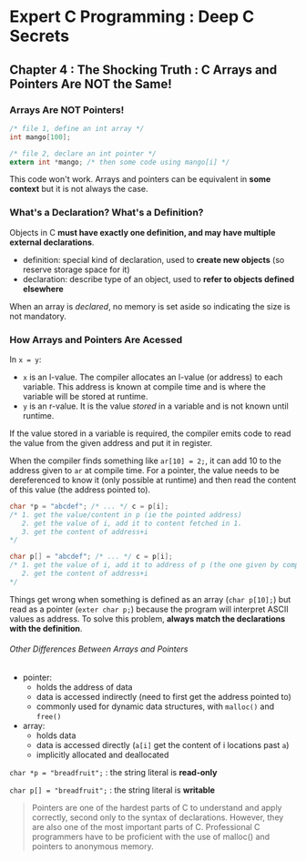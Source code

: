 Expert C Programming : Deep C Secrets
=====================================

Chapter 4 : The Shocking Truth : C Arrays and Pointers Are NOT the Same!
------------------------------------------------------------------------

### Arrays Are NOT Pointers!
```C
/* file 1, define an int array */
int mango[100];

/* file 2, declare an int pointer */
extern int *mango; /* then some code using mango[i] */
```
This code won't work. Arrays and pointers can be equivalent in **some context**
but it is not always the case.

### What's a Declaration? What's a Definition?
Objects in C **must have exactly one definition, and may have multiple external
declarations**.
* definition: special kind of declaration, used to **create new objects** (so
  reserve storage space for it)
* declaration: describe type of an object, used to **refer to objects defined
  elsewhere**

When an array is *declared*, no memory is set aside so indicating the size is
not mandatory.

### How Arrays and Pointers Are Acessed
In `x = y`:
* `x` is an l-value. The compiler allocates an l-value (or address) to each
  variable. This address is known at compile time and is where the variable will
  be stored at runtime.
* `y` is an r-value. It is the value *stored* in a variable and is not known
  until runtime.

If the value stored in a variable is required, the compiler emits code to read
the value from the given address and put it in register.

When the compiler finds something like `ar[10] = 2;`, it can add 10 to the
address given to `ar` at compile time. For a pointer, the value needs to be
dereferenced to know it (only possible at runtime) and then read the content of
this value (the address pointed to).
```C
char *p = "abcdef"; /* ... */ c = p[i];
/* 1. get the value/content in p (ie the pointed address)
   2. get the value of i, add it to content fetched in 1.
   3. get the content of address+i
*/

char p[] = "abcdef"; /* ... */ c = p[i];
/* 1. get the value of i, add it to address of p (the one given by compiler)
   2. get the content of address+i
*/
```
Things get wrong when something is defined as an array (`char p[10];`) but read
as a pointer (`exter char p;`) because the program will interpret ASCII values
as address. To solve this problem, **always match the declarations with the
definition**.

###### Other Differences Between Arrays and Pointers
* pointer:
    * holds the address of data
    * data is accessed indirectly (need to first get the address pointed to)
    * commonly used for dynamic data structures, with `malloc()` and `free()`
* array:
    * holds data
    * data is accessed directly (`a[i]` get the content of i locations past `a`)
    * implicitly allocated and deallocated

`char *p = "breadfruit";` : the string literal is **read-only**

`char p[] = "breadfruit";` : the string literal is **writable**

> Pointers are one of the hardest parts of C to understand and apply correctly,
> second only to the syntax of declarations. However, they are also one of the
> most important parts of C. Professional C programmers have to be proficient
> with the use of malloc() and pointers to anonymous memory.

